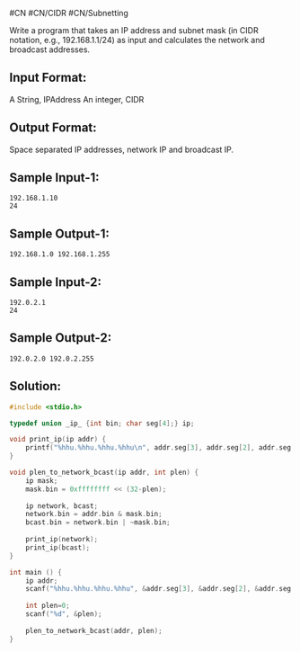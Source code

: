 #CN #CN/CIDR #CN/Subnetting

Write a program that takes an IP address and subnet mask (in CIDR notation, 
e.g., 192.168.1.1/24) as input and calculates the network and broadcast addresses.

Input Format:
---------------
A String, IPAddress
An integer, CIDR

Output Format:
---------------
Space separated IP addresses, network IP and broadcast IP.

Sample Input-1:
-----------------
```
192.168.1.10
24
```

Sample Output-1:
------------------
```
192.168.1.0 192.168.1.255
```


Sample Input-2:
-----------------
```
192.0.2.1
24
```

Sample Output-2:
------------------
```
192.0.2.0 192.0.2.255
```

## Solution:

```c
#include <stdio.h>

typedef union _ip_ {int bin; char seg[4];} ip;

void print_ip(ip addr) {
    printf("%hhu.%hhu.%hhu.%hhu\n", addr.seg[3], addr.seg[2], addr.seg[1], addr.seg[0]);
}

void plen_to_network_bcast(ip addr, int plen) {
    ip mask;
    mask.bin = 0xffffffff << (32-plen);
    
    ip network, bcast;
    network.bin = addr.bin & mask.bin;
    bcast.bin = network.bin | ~mask.bin;
    
    print_ip(network);
    print_ip(bcast);
}

int main () {
    ip addr;
    scanf("%hhu.%hhu.%hhu.%hhu", &addr.seg[3], &addr.seg[2], &addr.seg[1], &addr.seg[0]);
    
    int plen=0;
    scanf("%d", &plen);
    
    plen_to_network_bcast(addr, plen);
}
```
